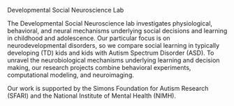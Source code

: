 Developmental Social Neuroscience Lab

The Developmental Social Neuroscience lab investigates physiological, behavioral, and neural mechanisms underlying social decisions and learning in childhood and adolescence. Our particular focus is on neurodevelopmental disorders, so we compare social learning in typically developing (TD) kids and kids with Autism Spectrum Disorder (ASD). To unravel the neurobiological mechanisms underlying learning and decision making, our research projects combine behavioral experiments, computational modeling, and neuroimaging.

Our work is supported by the Simons Foundation for Autism Research (SFARI) and the National Institute of Mental Health (NIMH).
